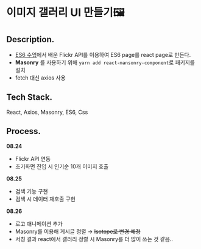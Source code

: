 # 이미지 갤러리 UI 만들기🖼

## Description.

- [ES6 수업](https://github.com/yo-onhye/05.es6-study/tree/master/200815-es6-class)에서 배운 Flickr API를 이용하여 ES6 page를 react page로 만든다.
- **Masonry** 를 사용하기 위해 `yarn add react-mansonry-component`로 패키지를 설치
- fetch 대신 axios 사용

## Tech Stack.

React, Axios, Masonry, ES6, Css

## Process.

**08.24**
- Flickr API 연동
- 초기화면 진입 시 인기순 10개 이미지 호출

**08.25**
- 검색 기능 구현
- 검색 시 데이터 재호출 구현

**08.26**
- 로고 애니메이션 추가
- Masonry를 이용해 게시글 정렬 → ~~Isotope로 변경 예정~~
- 서칭 결과 react에서 갤러리 정렬 시 Masonry를 더 많이 쓰는 것 같음..
